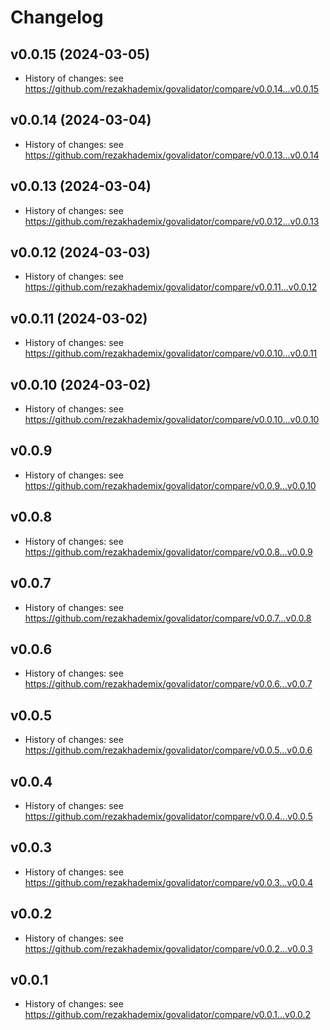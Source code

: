 # Changelog

## v0.0.15 (2024-03-05)

- History of changes: see https://github.com/rezakhademix/govalidator/compare/v0.0.14...v0.0.15

## v0.0.14 (2024-03-04)

- History of changes: see https://github.com/rezakhademix/govalidator/compare/v0.0.13...v0.0.14

## v0.0.13 (2024-03-04)

- History of changes: see https://github.com/rezakhademix/govalidator/compare/v0.0.12...v0.0.13

## v0.0.12 (2024-03-03)

- History of changes: see https://github.com/rezakhademix/govalidator/compare/v0.0.11...v0.0.12
  
## v0.0.11 (2024-03-02)

- History of changes: see https://github.com/rezakhademix/govalidator/compare/v0.0.10...v0.0.11

## v0.0.10 (2024-03-02)

- History of changes: see https://github.com/rezakhademix/govalidator/compare/v0.0.10...v0.0.10

## v0.0.9

- History of changes: see https://github.com/rezakhademix/govalidator/compare/v0.0.9...v0.0.10

## v0.0.8

- History of changes: see https://github.com/rezakhademix/govalidator/compare/v0.0.8...v0.0.9

## v0.0.7

- History of changes: see https://github.com/rezakhademix/govalidator/compare/v0.0.7...v0.0.8

## v0.0.6

- History of changes: see https://github.com/rezakhademix/govalidator/compare/v0.0.6...v0.0.7

## v0.0.5

- History of changes: see https://github.com/rezakhademix/govalidator/compare/v0.0.5...v0.0.6

## v0.0.4

- History of changes: see https://github.com/rezakhademix/govalidator/compare/v0.0.4...v0.0.5

## v0.0.3

- History of changes: see https://github.com/rezakhademix/govalidator/compare/v0.0.3...v0.0.4

## v0.0.2

- History of changes: see https://github.com/rezakhademix/govalidator/compare/v0.0.2...v0.0.3

## v0.0.1

- History of changes: see https://github.com/rezakhademix/govalidator/compare/v0.0.1...v0.0.2
